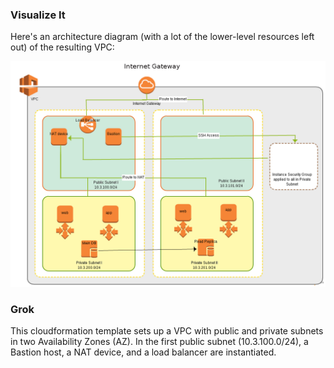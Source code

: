 
### Visualize It
Here's an architecture diagram (with a lot of the lower-level resources left out) of the resulting VPC:

![](img/VPC_Diagram-1.png)


### Grok
This cloudformation template sets up a VPC with public and private subnets in two Availability Zones (AZ).
In the first public subnet (10.3.100.0/24), a Bastion host, a NAT device, and a load balancer are instantiated. 
